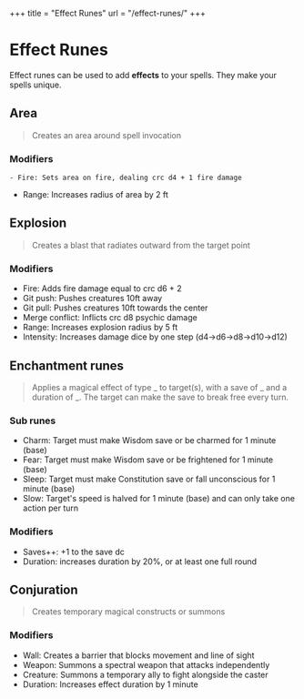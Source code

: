 +++
title = "Effect Runes"
url = "/effect-runes/"
+++

# Effect Runes

Effect runes can be used to add **effects** to your spells. They make your spells unique.

## Area

> Creates an area around spell invocation

### Modifiers

    - Fire: Sets area on fire, dealing crc d4 + 1 fire damage 
- Range: Increases radius of area by 2 ft

## Explosion

> Creates a blast that radiates outward from the target point

### Modifiers

- Fire: Adds fire damage equal to crc d6 + 2
- Git push: Pushes creatures 10ft away
- Git pull: Pushes creatures 10ft towards the center
- Merge conflict: Inflicts crc d8 psychic damage
- Range: Increases explosion radius by 5 ft
- Intensity: Increases damage dice by one step (d4→d6→d8→d10→d12)

## Enchantment runes

> Applies a magical effect of type _ to target(s), with a save of _ and a duration of _. The target can make the save to break free every turn.

### Sub runes

- Charm: Target must make Wisdom save or be charmed for 1 minute (base)
- Fear: Target must make Wisdom save or be frightened for 1 minute (base)
- Sleep: Target must make Constitution save or fall unconscious for 1 minute (base)
- Slow: Target's speed is halved for 1 minute (base) and can only take one action per turn

### Modifiers

- Saves++: +1 to the save dc
- Duration: increases duration by 20%, or at least one full round

## Conjuration

> Creates temporary magical constructs or summons

### Modifiers

- Wall: Creates a barrier that blocks movement and line of sight
- Weapon: Summons a spectral weapon that attacks independently
- Creature: Summons a temporary ally to fight alongside the caster
- Duration: Increases effect duration by 1 minute